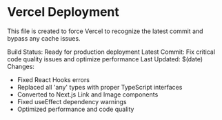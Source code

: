 # Vercel Deployment

This file is created to force Vercel to recognize the latest commit and bypass any cache issues.

Build Status: Ready for production deployment
Latest Commit: Fix critical code quality issues and optimize performance
Last Updated: $(date)
Changes: 
- Fixed React Hooks errors
- Replaced all 'any' types with proper TypeScript interfaces  
- Converted to Next.js Link and Image components
- Fixed useEffect dependency warnings
- Optimized performance and code quality